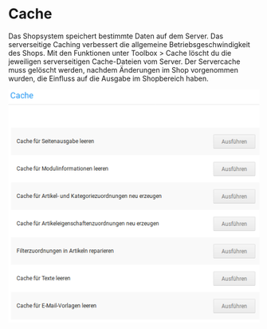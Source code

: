 # Cache 

Das Shopsystem speichert bestimmte Daten auf dem Server. Das serverseitige Caching verbessert die allgemeine Betriebsgeschwindigkeit des Shops. Mit den Funktionen unter Toolbox \> Cache löscht du die jeweiligen serverseitigen Cache-Dateien vom Server. Der Servercache muss gelöscht werden, nachdem Änderungen im Shop vorgenommen wurden, die Einfluss auf die Ausgabe im Shopbereich haben.

![](Bilder/Abb125_CacheLeeren_.png "Cache leeren")



